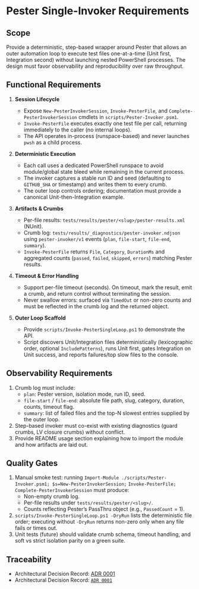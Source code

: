 # Pester Single-Invoker Requirements

## Scope

Provide a deterministic, step-based wrapper around Pester that allows an outer
automation loop to execute test files one-at-a-time (Unit first, Integration
second) without launching nested PowerShell processes. The design must favor
observability and reproducibility over raw throughput.

## Functional Requirements

1. **Session Lifecycle**
   - Expose `New-PesterInvokerSession`, `Invoke-PesterFile`, and
     `Complete-PesterInvokerSession` cmdlets in `scripts/Pester-Invoker.psm1`.
   - `Invoke-PesterFile` executes exactly one test file per call, returning
     immediately to the caller (no internal loops).
   - The API operates in-process (runspace-based) and never launches `pwsh` as
     a child process.

2. **Deterministic Execution**
   - Each call uses a dedicated PowerShell runspace to avoid module/global
     state bleed while remaining in the current process.
   - The invoker captures a stable run ID and seed (defaulting to
     `GITHUB_SHA` or timestamp) and writes them to every crumb.
   - The outer loop controls ordering; documentation must provide a canonical
     Unit-then-Integration example.

3. **Artifacts & Crumbs**
   - Per-file results: `tests/results/pester/<slug>/pester-results.xml` (NUnit).
   - Crumb log: `tests/results/_diagnostics/pester-invoker.ndjson` using
     `pester-invoker/v1` events (`plan`, `file-start`, `file-end`, `summary`).
   - `Invoke-PesterFile` returns `File`, `Category`, `DurationMs` and aggregated
     counts (`passed`, `failed`, `skipped`, `errors`) matching Pester results.

4. **Timeout & Error Handling**
   - Support per-file timeout (seconds). On timeout, mark the result, emit a
     crumb, and return control without terminating the session.
   - Never swallow errors: surfaced via `TimedOut` or non-zero counts and must
     be reflected in the crumb log and the returned object.

5. **Outer Loop Scaffold**
   - Provide `scripts/Invoke-PesterSingleLoop.ps1` to demonstrate the API.
   - Script discovers Unit/Integration files deterministically (lexicographic
     order, optional `IncludePatterns`), runs Unit first, gates Integration on
     Unit success, and reports failures/top slow files to the console.

## Observability Requirements

1. Crumb log must include:
   - `plan`: Pester version, isolation mode, run ID, seed.
   - `file-start` / `file-end`: absolute file path, slug, category, duration,
     counts, timeout flag.
   - `summary`: list of failed files and the top-N slowest entries supplied by
     the outer loop.
2. Step-based invoker must co-exist with existing diagnostics (guard crumbs,
   LV closure crumbs) without conflict.
3. Provide README usage section explaining how to import the module and how
   artifacts are laid out.

## Quality Gates

1. Manual smoke test: running
   `Import-Module ./scripts/Pester-Invoker.psm1; $s=New-PesterInvokerSession;`
   `Invoke-PesterFile; Complete-PesterInvokerSession` must produce:
   - Non-empty crumb log.
   - Per-file results under `tests/results/pester/<slug>/`.
   - Counts reflecting Pester’s PassThru object (e.g., `PassedCount` = 1).
2. `scripts/Invoke-PesterSingleLoop.ps1 -DryRun` lists the deterministic file
   order; executing without `-DryRun` returns non-zero only when any file
   fails or times out.
3. Unit tests (future) should validate crumb schema, timeout handling, and
   soft vs strict isolation parity on a green suite.

## Traceability

- Architectural Decision Record: [ADR 0001](../adr/0001-single-invoker-step-module.md)
- Architectural Decision Record: [`ADR 0001`](../adr/0001-single-invoker-step-module.md)

